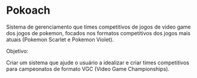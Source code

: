 # Pokoach

Sistema de gerenciamento que times competitivos de jogos de video game dos jogos de pokemon, focados nos formatos competitivos dos jogos mais atuais (Pokemon Scarlet e Pokemon Violet).

Objetivo:

Criar um sistema que ajude o usuário a idealizar e criar times competitivos para campeonatos de formato VGC (Video Game Championships).

